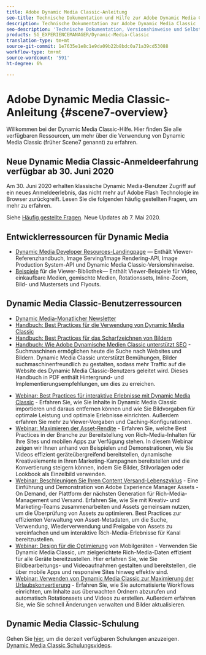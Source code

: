 ```yaml
---
title: Adobe Dynamic Media Classic-Anleitung
seo-title: Technische Dokumentation und Hilfe zur Adobe Dynamic Media Classic
description: Technische Dokumentation zur Adobe Dynamic Media Classic
seo-description: 'Technische Dokumentation, Versionshinweise und Selbsthilfematerialien für die Adobe Dynamic Media Classic, vormals Scene7 '
products: SG_EXPERIENCEMANAGER/Dynamic-Media-Classic
translation-type: tm+mt
source-git-commit: 1e7635e1e8c1e9da09b22b8bdc0a71a39cd53088
workflow-type: tm+mt
source-wordcount: '591'
ht-degree: 6%

---
```



# Adobe Dynamic Media Classic-Anleitung {#scene7-overview}

Willkommen bei der Dynamic Media Classic-Hilfe. Hier finden Sie alle verfügbaren Ressourcen, um mehr über die Verwendung von Dynamic Media Classic (früher Scene7 genannt) zu erfahren.

## Neue Dynamic Media Classic-Anmeldeerfahrung verfügbar ab 30. Juni 2020

Am 30. Juni 2020 erhalten klassische Dynamic Media-Benutzer Zugriff auf ein neues Anmeldeerlebnis, das nicht mehr auf Adobe Flash Technologie im Browser zurückgreift. Lesen Sie die folgenden häufig gestellten Fragen, um mehr zu erfahren.

Siehe [Häufig gestellte Fragen](new-ui-2020.md). Neue Updates ab 7. Mai 2020.

## Entwicklerressourcen für Dynamic Media

* [Dynamic Media Developer Resources-Landingpage](https://experienceleague.adobe.com/docs/dynamic-media-developer-resources/landing/home.html) — Enthält Viewer-Referenzhandbuch, Image Serving/Image Rendering-API, Image Production System-API und Dynamic Media Classic-Versionshinweise.
* [Beispiele](https://landing.adobe.com/en/na/dynamic-media/ctir-2755/live-demos.html)  für die Viewer-Bibliothek— Enthält Viewer-Beispiele für Video, einkaufbare Medien, gemischte Medien, Rotationssets, Inline-Zoom, Bild- und Mustersets und Flyouts.

## Dynamic Media Classic-Benutzerressourcen

* [Dynamic Media-Monatlicher Newsletter](dynamic-media-newsletter.md)
* [Handbuch: Best Practices für die Verwendung von Dynamic Media Classic](https://www.adobe.com/content/dam/www/us/en/marketing/experience-manager-assets/dynamic-media/adobe-dynamic-media-classic-best-practices-guide.pdf)
* [Handbuch: Best Practices für das Scharfzeichnen von Bildern](/help/assets/s7_sharpening_images.pdf)
* [Handbuch: Wie Adobe Dynamische Medien Classic unterstützt SEO](/help/assets/s7_seo.pdf)  - Suchmaschinen ermöglichen heute die Suche nach Websites und Bildern. Dynamic Media Classic unterstützt Bemühungen, Bilder suchmaschinenfreundlich zu gestalten, sodass mehr Traffic auf die Website des Dynamic Media Classic-Benutzers geleitet wird. Dieses Handbuch in PDF enthält Hintergrund- und Implementierungsempfehlungen, um dies zu erreichen.
<!-- * [Webinar: Best Practices for Responsive Design](http://offers.adobe.com/en/na/marketing/landings/_40458_responsive_design_live_on_demand_webinar.html) - Learn practical tips on how to improve your mobile strategy. See real-world examples of responsive design in action. Create one master asset that works across multiple devices and increase mobile performance by dynamically changing the resolution of images or the orientation of images for portrait or landscape displays. Learn how to also dynamically crop, scale, or resize images. -->
* [Webinar: Best Practices für interaktive Erlebnisse mit Dynamic Media Classic](http://seminars.adobeconnect.com/p7wb8ej3u6d/)  - Erfahren Sie, wie Sie Inhalte in Dynamic Media Classic importieren und daraus entfernen können und wie Sie Bildvorgaben für optimale Leistung und optimale Erlebnisse einrichten. Außerdem erfahren Sie mehr zu Viewer-Vorgaben und Caching-Konfigurationen.
* [Webinar: Maximieren der Asset-Rendite](https://adobecustomersuccess.adobeconnect.com/p5ar3hfrrec/?launcher=false&amp;fcsContent=true&amp;pbMode=normal&amp;proto=true)  - Erfahren Sie, welche Best Practices in der Branche zur Bereitstellung von Rich-Media-Inhalten für Ihre Sites und mobilen Apps zur Verfügung stehen. In diesem Webinar zeigen wir Ihnen anhand von Beispielen und Demonstrationen, wie Sie Videos effizient geräteübergreifend bereitstellen, dynamische Kreativelemente in Ihren Marketing-Kampagnen bereitstellen und die Konvertierung steigern können, indem Sie Bilder, Stilvorlagen oder Lookbook als Einzelbild verwenden.
* [Webinar: Beschleunigen Sie Ihren Content Versand-Lebenszyklus](https://adobecustomersuccess.adobeconnect.com/p88ducm9pqv/)  - Eine Einführung und Demonstration von Adobe Experience Manager Assets - On Demand, der Plattform der nächsten Generation für Rich-Media-Management und Versand. Erfahren Sie, wie Sie mit Kreativ- und Marketing-Teams zusammenarbeiten und Assets gemeinsam nutzen, um die Überprüfung von Assets zu optimieren. Best Practices zur effizienten Verwaltung von Asset-Metadaten, um die Suche, Verwendung, Wiederverwendung und Freigabe von Assets zu vereinfachen und um interaktive Rich-Media-Erlebnisse für Kanal bereitzustellen.
* [Webinar: Design für die Optimierung](https://adobecustomersuccess.adobeconnect.com/p6oqd3wydif/?launcher=false&amp;fcsContent=true&amp;pbMode=normal&amp;proto=true)  von Mobilgeräten - Verwenden Sie Dynamic Media Classic, um zielgerichtete Rich-Media-Daten effizient für alle Geräte bereitzustellen. Hier erfahren Sie, wie Sie Bildbearbeitungs- und Videoaufnahmen gestalten und bereitstellen, die über mobile Apps und responsive Sites hinweg effektiv sind.
* [Webinar: Verwenden von Dynamic Media Classic zur Maximierung der Urlaubskonvertierung](https://adobecustomersuccess.adobeconnect.com/p32n1yr85c9/?proto=true)  - Erfahren Sie, wie Sie automatisierte Workflows einrichten, um Inhalte aus überwachten Ordnern abzurufen und automatisch Rotationssets und Videos zu erstellen. Außerdem erfahren Sie, wie Sie schnell Änderungen verwalten und Bilder aktualisieren.

## Dynamic Media Classic-Schulung

Gehen Sie [hier](https://learning.adobe.com/catalog.html#product=adobe-scene7), um die derzeit verfügbaren Schulungen anzuzeigen.
[Dynamic Media Classic Schulungsvideos](/help/training-videos.md).
